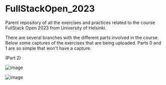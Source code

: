# FullStackOpen_2023
Parent repository of all the exercises and practices related to the course FullStack Open 2023 from University of Helsinki.

There are several branches with the different parts involved in the course. Below some captures of the exercises that are being uploaded.
Parts 0 and 1 are so simple that won't have a capture.

(Part 2)

![image](https://github.com/Isaacgc1999/FullStackOpen_2023/assets/54843245/03bb89fa-51af-4bd2-9ba2-5da41a73e305)

![image](https://github.com/Isaacgc1999/FullStackOpen_2023/assets/54843245/d8e36517-c95c-4479-be3f-5bfbdf69ef71)



